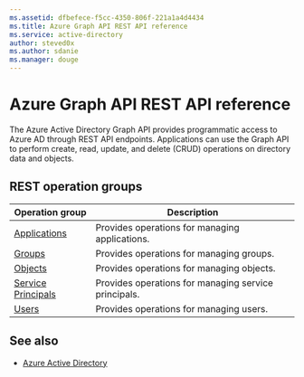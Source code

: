 ```yaml
---
ms.assetid: dfbefece-f5cc-4350-806f-221a1a4d4434
ms.title: Azure Graph API REST API reference
ms.service: active-directory
author: steved0x
ms.author: sdanie
ms.manager: douge
---
```


# Azure Graph API REST API reference

The Azure Active Directory Graph API provides programmatic access to Azure AD through REST API endpoints. Applications can use the Graph API to perform create, read, update, and delete (CRUD) operations on directory data and objects.


## REST operation groups

| Operation group                                                  | Description                                          |
|------------------------------------------------------------------|------------------------------------------------------|
| [Applications](~/docs-ref-autogen/graphrbac/applications.json)            | Provides operations for managing applications.       |
| [Groups](~/docs-ref-autogen/graphrbac/groups.json)                        | Provides operations for managing groups.             |
| [Objects](~/docs-ref-autogen/graphrbac/objects.json)                      | Provides operations for managing objects.            |
| [Service Principals](~/docs-ref-autogen/graphrbac/serviceprincipals.json) | Provides operations for managing service principals. |
| [Users](~/docs-ref-autogen/graphrbac/users.json)                          | Provides operations for managing users.              |            |

## See also

- [Azure Active Directory](https://azure.microsoft.com/services/active-directory/)